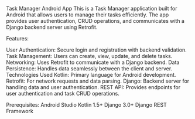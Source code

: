 


Task Manager Android App
This is a Task Manager application built for Android that allows users to manage their tasks efficiently. The app provides user authentication, CRUD operations, and communicates with a Django backend server using Retrofit.

Features:

User Authentication: Secure login and registration with backend validation.
Task Management: Users can create, view, update, and delete tasks.
Networking: Uses Retrofit to communicate with a Django backend.
Data Persistence: Handles data seamlessly between the client and server.
Technologies Used
Kotlin: Primary language for Android development.
Retrofit: For network requests and data parsing.
Django: Backend server for handling data and user authentication.
REST API: Provides endpoints for user authentication and task CRUD operations.

Prerequisites:
Android Studio
Kotlin 1.5+
Django 3.0+
Django REST Framework
